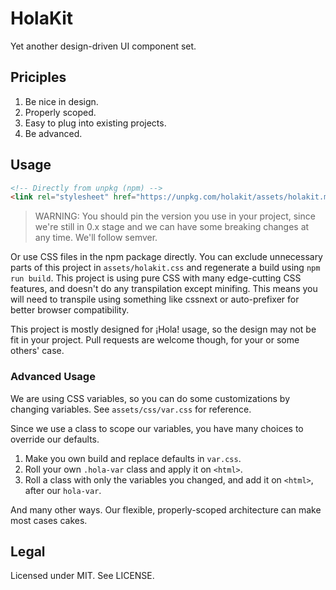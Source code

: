 # HolaKit

Yet another design-driven UI component set.

## Priciples

1. Be nice in design.
2. Properly scoped.
3. Easy to plug into existing projects.
4. Be advanced.

## Usage

```html
<!-- Directly from unpkg (npm) -->
<link rel="stylesheet" href="https://unpkg.com/holakit/assets/holakit.min.css">
```

> WARNING: You should pin the version you use in your project, since we're still in 0.x stage and we can have some breaking changes at any time. We'll follow semver.

Or use CSS files in the npm package directly. You can exclude unnecessary parts of this project in `assets/holakit.css` and regenerate a build using `npm run build`. This project is using pure CSS with many edge-cutting CSS features, and doesn't do any transpilation except minifing. This means you will need to transpile using something like cssnext or auto-prefixer for better browser compatibility.

This project is mostly designed for ¡Hola! usage, so the design may not be fit in your project. Pull requests are welcome though, for your or some others' case.

### Advanced Usage

We are using CSS variables, so you can do some customizations by changing variables. See `assets/css/var.css` for reference.

Since we use a class to scope our variables, you have many choices to override our defaults.

1. Make you own build and replace defaults in `var.css`.
2. Roll your own `.hola-var` class and apply it on `<html>`.
3. Roll a class with only the variables you changed, and add it on `<html>`, after our `hola-var`.

And many other ways. Our flexible, properly-scoped architecture can make most cases cakes.

## Legal

Licensed under MIT. See LICENSE.